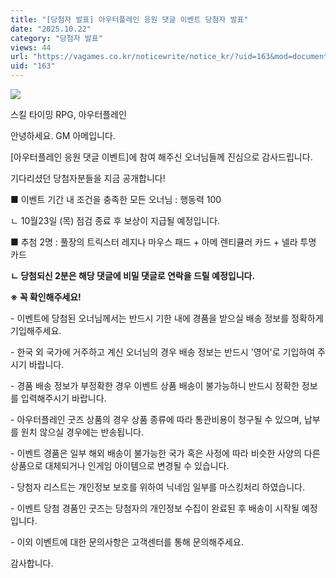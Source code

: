 ```yaml
---
title: "[당첨자 발표] 아우터플레인 응원 댓글 이벤트 당첨자 발표"
date: "2025.10.22"
category: "당첨자 발표"
views: 44
url: "https://vagames.co.kr/noticewrite/notice_kr/?uid=163&mod=document"
uid: "163"
---
```


![](/images/news/live/kr/163-640167e3.png)  

  

스킬 타이밍 RPG, 아우터플레인

안녕하세요. GM 아메입니다.

  

\[아우터플레인 응원 댓글 이벤트\]에 참여 해주신 오너님들께 진심으로 감사드립니다.

기다리셨던 당첨자분들을 지금 공개합니다!

  

■ 이벤트 기간 내 조건을 충족한 모든 오너님 : 행동력 100

ㄴ 10월23일 (목) 점검 종료 후 보상이 지급될 예정입니다.

  

■ 추첨 2명 : 풀장의 트릭스터 레지나 마우스 패드 + 아메 렌티큘러 카드 + 넬라 투명 카드

**ㄴ 당첨되신 2분은 해당 댓글에 비밀 댓글로 연락을 드릴 예정입니다.**

**※ 꼭 확인해주세요!**

\- 이벤트에 당첨된 오너님께서는 반드시 기한 내에 경품을 받으실 배송 정보를 정확하게 기입해주세요.

\- 한국 외 국가에 거주하고 계신 오너님의 경우 배송 정보는 반드시 '영어'로 기입하여 주시기 바랍니다.

\- 경품 배송 정보가 부정확한 경우 이벤트 상품 배송이 불가능하니 반드시 정확한 정보를 입력해주시기 바랍니다.

\- 아우터플레인 굿즈 상품의 경우 상품 종류에 따라 통관비용이 청구될 수 있으며, 납부를 원치 않으실 경우에는 반송됩니다.

\- 이벤트 경품은 일부 해외 배송이 불가능한 국가 혹은 사정에 따라 비슷한 사양의 다른 상품으로 대체되거나 인게임 아이템으로 변경될 수 있습니다.

\- 당첨자 리스트는 개인정보 보호를 위하여 닉네임 일부를 마스킹처리 하였습니다.

\- 이벤트 당첨 경품인 굿즈는 당첨자의 개인정보 수집이 완료된 후 배송이 시작될 예정입니다.

\- 이외 이벤트에 대한 문의사항은 고객센터를 통해 문의해주세요.

  

감사합니다.